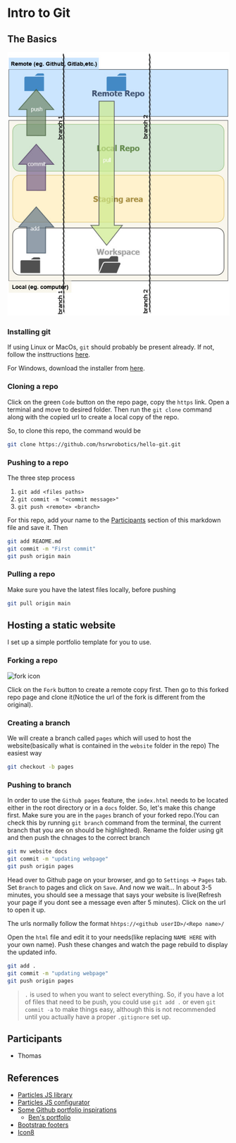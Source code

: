 # Intro to Git

## The Basics
<p align="center">
  <img src="git-workflow.jpg" alt="diagram showing git workflow"/>
</p>


### Installing git
If using Linux or MacOs, `git` should probably be present already. If not, follow the insttructions [here][6].

For Windows, download the installer from [here][5].

### Cloning a repo
Click on the green `Code` button on the repo page, copy the `https` link. Open a terminal and move to desired folder. Then run the `git clone` command along with the copied url to create a local copy of the repo.

So, to clone this repo, the command would be
```bash
git clone https://github.com/hsrwrobotics/hello-git.git
```
### Pushing to a repo
The three step process
1. `git add <files paths>`
2. `git commit -m "<commit message>"`
3. `git push <remote> <branch>`


For this repo, add your name to the [Participants](#participants) section of this markdown file and save it. Then
```bash
git add README.md
git commit -m "First commit"
git push origin main
```



### Pulling a repo
Make sure you have the latest files locally, before pushing
```bash
git pull origin main
```

## Hosting a static website

I set up a simple portfolio template for you to use.

### Forking a repo
![fork icon](https://github.com/channelCS/github-buttons/blob/master/2x/github_fork.png)


Click on the `Fork` button  to create a remote copy first. Then go to this forked repo page and clone it(Notice the url of the fork is different from the original). 

### Creating a branch
We will create a branch called `pages` which will used to host the website(basically what is contained in the `website` folder in the repo)
The easiest way
```bash
git checkout -b pages
```

### Pushing to branch
In order to use the `Github pages` feature, the `index.html` needs to be located either in the root directory or in a `docs` folder. So, let's make this change first. Make sure you are in the `pages` branch of your forked repo.(You can check this by running `git branch` command from the terminal, the current branch that you are on should be highlighted). Rename the folder using git and then push the chnages to the correct branch
```bash
git mv website docs
git commit -m "updating webpage"
git push origin pages
```
Head over to Github page on your browser, and go to `Settings` -> `Pages` tab. Set `Branch` to pages and click on `Save`. And now we wait... In about 3-5 minutes, you should see a message that says your website is live(Refresh your page if you dont see a message even after 5 minutes). Click on the url to open it up. 

The urls normally follow the format `hhtps://<github userID>/<Repo name>/`


Open the `html` file and edit it to your needs(like replacing `NAME HERE` with your own name). Push these changes and watch the page rebuild to display the updated info.
```bash
git add .
git commit -m "updating webpage"
git push origin pages
```
> `.` is used to when you want to select everything. So, if you have a lot of files that need to be push, you could use `git add .` or even `git commit -a`  to make things easy, although this is not recommended until you actually have a proper `.gitignore` set up.

## Participants
- Thomas

## References
- [Particles JS library][3]
- [Particles JS configurator][2]
- [Some Github portfolio inspirations][8]
  - [Ben's portfolio][4]
- [Bootstrap footers][1]
- [Icon8][7]




<!-- Reference urls -->
[1]: https://getbootstrap.com/docs/5.1/examples/footers/
[2]: https://vincentgarreau.com/particles.js/
[3]: https://github.com/VincentGarreau/particles.js
[4]: https://benrogers.dev/
[5]: https://git-scm.com/download/win
[6]: https://git-scm.com/book/en/v2/Getting-Started-Installing-Git
[7]: https://icons8.com/
[8]: https://github.com/emmabostian/developer-portfolios